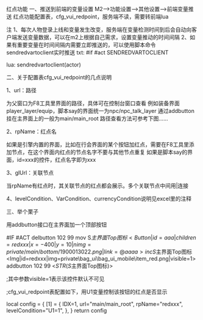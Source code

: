 红点功能
一、推送到前端的变量设置
M2—>功能设置—>其他设置—>前端变量推送
红点功能配置表，cfg_vui_redpoint，服务端不读，需要转前端lua

注
1、每次人物登录上线和变量发生改变，服务端在变量检测时间到后会自动向客户端发送变量数据，可以在m2上根据自己需求，设置变量推动的时间间隔
2、如果有重要变量在时间间隔内需要立即推送的，可以使用脚本命令sendredvartoclient实时推送
txt:
#if
#act
SENDREDVARTOCLIENT

lua:
sendredvartoclient(actor)

二、关于配置表cfg_vui_redpoint的几点说明

1、url：路径

为父窗口为F8工具里界面的路径，具体可在控制台窗口查看
例如装备界面player_layer/equip，脚本say的界面统一为npc/npc_talk_layer
通过addbutton挂在主界面上的一般为main/main_root
路径查看方法可参考下图……


2、rpName：红点名

如果是引擎内置的界面，比如在行会界面的某个按钮加红点，需要在F8工具里添加节点，在这个界面内红点的节点名字不要与其他节点重复
如果是脚本say的界面，id=xxx的控件，红点名字即为xxx

3、glUrl：关联节点

当rpName有红点时，其关联节点的红点都会展示。多个关联节点中间用|连接

4、levelCondition、VarCondition、currencyCondition说明见excel里的注释

三、举个栗子

用addbutton接口在主界面加一个顶部按钮

#IF
#ACT
delbutton 102 99
mov S$主界面Top图标 <Button|id=aaa|children={redxxx}|x=-400|y=10|nimg=private/main/bottom/1900013022.png|link=@aaaa>
inc S$主界面Top图标 <Img|id=redxxx|img=private\bag_ui\bag_ui_mobile\item_red.png|visible=1>
addbutton 102 99 <$STR(S$主界面Top图标)>

;其中参数visible=1表示该控件默认不可见

;cfg_vui_redpoint表配置如下，用U1变量控制该按钮的红点是否显示

local config = { 
    [1] = { 
        IDX=1,
        url="main/main_root",
        rpName="redxxx",
        levelCondition="U1=1",
    },
}
return config